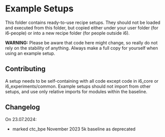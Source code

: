 # Example Setups

This folder contains ready-to-use recipe setups.
They should not be loaded and executed from this folder, but copied either under your user folder (for i6-people) or into a new recipe folder (for people outside i6).

**WARNING:** Please be aware that code here might change, so really do not rely on the stability of anything.
Always make a full copy for yourself when using an example setup.

## Contributing

A setup needs to be self-containing with all code except code in i6_core or i6_experiments/common.
Example setups should not import from other setups, and use only relative imports for modules within the baseline.


## Changelog

On 23.07.2024:
 - marked ctc_bpe November 2023 5k baseline as deprecated